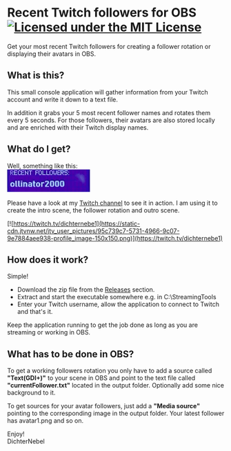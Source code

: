 # Recent Twitch followers for OBS [![Licensed under the MIT License](https://img.shields.io/badge/License-MIT-blue.svg)](https://github.com/dichternebel/recent-followers-for-obs/blob/main/LICENSE.md)
Get your most recent Twitch followers for creating a follower rotation or displaying their avatars in OBS.

## What is this?
This small console application will gather information from your Twitch account and write it down to a text file.

In addition it grabs your 5 most recent follower names and rotates them every 5 seconds. For those followers, their avatars are also stored locally and are enriched with their Twitch display names.

## What do I get?

Well, something like this:  
![follower rotation animation](assets/follower_rotation.gif)

Please have a look at my [Twitch channel]((https://twitch.tv/dichternebe1)) to see it in action. I am using it to create the intro scene, the follower rotation and outro scene.

[![https://twitch.tv/dichternebe1](https://static-cdn.jtvnw.net/jtv_user_pictures/95c739c7-5731-4966-9c07-9e7884aee938-profile_image-150x150.png)](https://twitch.tv/dichternebe1)

## How does it work?
Simple!
- Download the zip file from the [Releases](https://github.com/dichternebel/recent-followers-for-obs/releases) section.
- Extract and start the executable somewhere e.g. in C:\StreamingTools
- Enter your Twitch username, allow the application to connect to Twitch and that's it.

Keep the application running to get the job done as long as you are streaming or working in OBS.

## What has to be done in OBS?
To get a working followers rotation you only have to add a source called **"Text(GDI+)"** to your scene in OBS and point to the text file called **"currentFollower.txt"** located in the output folder. Optionally add some nice background to it.

To get sources for your avatar followers, just add a **"Media source"** pointing to the corresponding image in the output folder. Your latest follower has avatar1.png and so on.

Enjoy!  
DichterNebel
